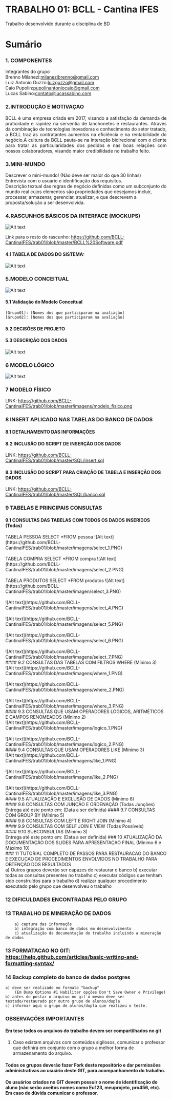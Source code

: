 # TRABALHO 01:  BCLL - Cantina IFES
Trabalho desenvolvido durante a disciplina de BD

# Sumário

### 1. COMPONENTES<br>
Integrantes do grupo<br>
Brenno Milanezi:milanezibrenno@gmail.com<br>
Luiz Antonio Guzzo:luizguzzo@gmail.com<br>
Caio Pupolin:pupolinantoniocaio@gmail.com<br>
Lucas Sabino:contato@lucassabino.com<br>

### 2.INTRODUÇÃO E MOTIVAÇAO <br>
<p align="justify">BCLL é uma empresa criada em 2017, visando a satisfação da demanda de praticidade e rapidez na serventia de lanchonetes e restaurantes. Através da combinação de tecnologias inovadoras e conhecimento do setor tratado, a BCLL traz às contratantes aumentos na eficiência e na rentabilidade do negócio.A cultura da BCLL pauta-se na interação bidirecional com o cliente para tratar as particularidades dos pedidos e nas boas relações com nossos colaboradores, visando maior credibilidade no trabalho feito.</p>

### 3.MINI-MUNDO<br>

Descrever o mini-mundo! (Não deve ser maior do que 30 linhas) <br>
Entrevista com o usuário e identificação dos requisitos.<br>
Descrição textual das regras de negócio definidas como um  subconjunto do mundo real 
cujos elementos são propriedades que desejamos incluir, processar, armazenar, 
gerenciar, atualizar, e que descrevem a proposta/solução a ser desenvolvida.

### 4.RASCUNHOS BÁSICOS DA INTERFACE (MOCKUPS)<br>

![Alt text](https://github.com/BCLL-CantinaIFES/trab01/blob/master/imagens/fotoBalsa.png)

Link para o resto do rascunho: https://github.com/BCLL-CantinaIFES/trab01/blob/master/BCLL%20Software.pdf<br>

#### 4.1 TABELA DE DADOS DO SISTEMA:
    
![Alt text](https://github.com/BCLL-CantinaIFES/trab01/blob/master/imagens/fototabela.png)

### 5.MODELO CONCEITUAL<br>
 
![Alt text](https://github.com/BCLL-CantinaIFES/trab01/blob/master/imagens/modelo_conceitual.PNG)
 
#### 5.1 Validação do Modelo Conceitual
    [Grupo01]: [Nomes dos que participaram na avaliação]
    [Grupo02]: [Nomes dos que participaram na avaliação]

#### 5.2 DECISÕES DE PROJETO

#### 5.3 DESCRIÇÃO DOS DADOS 

 ![Alt text](https://github.com/BCLL-CantinaIFES/trab01/blob/master/imagens/descri%C3%A7oes.PNG)

### 6	MODELO LÓGICO<br>

![Alt text](https://github.com/BCLL-CantinaIFES/trab01/blob/master/imagens/modelo_logico.PNG)

### 7	MODELO FÍSICO<br>

LINK: https://github.com/BCLL-CantinaIFES/trab01/blob/master/imagens/modelo_fisico.png

### 8	INSERT APLICADO NAS TABELAS DO BANCO DE DADOS<br>
#### 8.1 DETALHAMENTO DAS INFORMAÇÕES
#### 8.2 INCLUSÃO DO SCRIPT DE INSERÇÃO DOS DADOS

LINK: https://github.com/BCLL-CantinaIFES/trab01/blob/master/SQL/insert.sql

#### 8.3 INCLUSÃO DO SCRIPT PARA CRIAÇÃO DE TABELA E INSERÇÃO DOS DADOS
        
 LINK: https://github.com/BCLL-CantinaIFES/trab01/blob/master/SQL/banco.sql

### 9	TABELAS E PRINCIPAIS CONSULTAS<br>
#### 9.1	CONSULTAS DAS TABELAS COM TODOS OS DADOS INSERIDOS (Todas) <br>
   <body background-color: gray>TABELA PESSOA
   SELECT *FROM pessoa</body>
   ![Alt text](https://github.com/BCLL-CantinaIFES/trab01/blob/master/imagens/select_1.PNG)
      <br>
        <br>
        TABELA COMPRA
        SELECT *FROM compra
        ![Alt text](https://github.com/BCLL-CantinaIFES/trab01/blob/master/imagens/select_2.PNG)
        <br>
        <br>
        TABELA PRODUTOS
        SELECT *FROM produtos
        ![Alt text](https://github.com/BCLL-CantinaIFES/trab01/blob/master/imagen/select_3.PNG)
        <br>
        <br>
        <!--TABELA COMBOS
        SELECT *FROM combos-->
        ![Alt text](https://github.com/BCLL-CantinaIFES/trab01/blob/master/imagens/select_4.PNG)
        <br>
        <br>
        <!--TABELA FAVORITA
        SELECT *FROM favorita-->
        ![Alt text](https://github.com/BCLL-CantinaIFES/trab01/blob/master/imagens/select_5.PNG)
        <br>
        <br>
        <!--TABELA ITEM_COMBO
        SELECT *FROM item_combo-->
        ![Alt text](https://github.com/BCLL-CantinaIFES/trab01/blob/master/imagens/select_6.PNG)
        <br>
        <br>
        <!--TABELA ITEM_COMPRA
        SELECT *FROM item_compra-->
        ![Alt text](https://github.com/BCLL-CantinaIFES/trab01/blob/master/imagens/select_7.PNG)
        <br>
#### 9.2	CONSULTAS DAS TABELAS COM FILTROS WHERE (Mínimo 3)<br>
        <!--TABELA PESSOA
        SELECT *FROM pessoa WHERE tipo_pessoa=true--> 
   ![Alt text](https://github.com/BCLL-CantinaIFES/trab01/blob/master/imagens/where_1.PNG)
     <br>
        <br>
        <!--TABELA PESSOA
        SELECT *FROM combos WHERE preco_combo=money(4.50)--> 
        ![Alt text](https://github.com/BCLL-CantinaIFES/trab01/blob/master/imagens/where_2.PNG)
        <br>
        <br>
        <!--TABELA PESSOA
        SELECT *FROM compra WHERE tipo_pagamento='Dinheiro'--> 
        ![Alt text](https://github.com/BCLL-CantinaIFES/trab01/blob/master/imagens/where_3.PNG)
        <br>
#### 9.3	CONSULTAS QUE USAM OPERADORES LÓGICOS, ARITMÉTICOS E CAMPOS RENOMEADOS (Mínimo 2)<br>
       <!--TABELA PESSOA
        SELECT *FROM pessoa WHERE tipo_pessoa=true AND dat_nascimento>='1995-01-01'--> 
   ![Alt text](https://github.com/BCLL-CantinaIFES/trab01/blob/master/imagens/logico_1.PNG)
     <br>
        <br>
       <!--TABELA PESSOA
        SELECT nome, date_part('year',(age(current_date,dat_nascimento)))AS idade FROM pessoa--> 
        ![Alt text](https://github.com/BCLL-CantinaIFES/trab01/blob/master/imagens/logico_2.PNG)
           <br>
#### 9.4	CONSULTAS QUE USAM OPERADORES LIKE (Mínimo 3) <br>
       <!--TABELA PESSOA
        SELECT SELECT *FROM pessoa WHERE nome LIKE 'G%'--> 
   ![Alt text](https://github.com/BCLL-CantinaIFES/trab01/blob/master/imagens/like_1.PNG)
      <br>
        <br>
      <!--TABELA PESSOA
        SELECT *FROM produtos WHERE nome_produto LIKE 'Combo__'--> 
        ![Alt text](https://github.com/BCLL-CantinaIFES/trab01/blob/master/imagens/like_2.PNG)
        <br>
        <br>
       <!--TABELA PESSOA
        SELECT nome, email FROM pessoa WHERE email LIKE '%@gmail.com'--> 
        ![Alt text](https://github.com/BCLL-CantinaIFES/trab01/blob/master/imagens/like_3.PNG)
           <br>
#### 9.5	ATUALIZAÇÃO E EXCLUSÃO DE DADOS (Mínimo 6)<br>
#### 9.6	CONSULTAS COM JUNÇÃO E ORDENAÇÃO (Todas Junções)<br>
        Entrega até este ponto em: (Data a ser definida)
#### 9.7	CONSULTAS COM GROUP BY (Mínimo 5)<br>
#### 9.8	CONSULTAS COM LEFT E RIGHT JOIN (Mínimo 4)<br>
#### 9.9	CONSULTAS COM SELF JOIN E VIEW (Todas Possíveis)<br>
#### 9.10	SUBCONSULTAS (Mínimo 3)<br>
        Entrega até este ponto em: (Data a ser definida)
### 10	ATUALIZAÇÃO DA DOCUMENTAÇÃO DOS SLIDES PARA APRESENTAÇAO FINAL (Mínimo 6 e Máximo 10)<br>
### 11	TUTORIAL COMPLETO DE PASSOS PARA RESTAURACAO DO BANCO E EXECUCAO DE PROCEDIMENTOS ENVOLVIDOS NO TRABALHO PARA OBTENÇÃO DOS RESULTADOS<br>
        a) Outros grupos deverão ser capazes de restaurar o banco 
        b) executar todas as consultas presentes no trabalho
        c) executar códigos que tenham sido construídos para o trabalho 
        d) realizar qualquer procedimento executado pelo grupo que desenvolveu o trabalho
        
### 12   DIFICULDADES ENCONTRADAS PELO GRUPO<br>
### 13   TRABALHO DE MINERAÇÃO DE DADOS
        a) captura das informaçõs
        b) integração com banco de dados em desenvolvimento
        c) atualização da documentação do trabalho incluindo a mineração de dados
        
### 13  FORMATACAO NO GIT: https://help.github.com/articles/basic-writing-and-formatting-syntax/

### 14 Backup completo do banco de dados postgres 
    a) deve ser realizado no formato "backup" 
        (Em Dump Options #1 Habilitar opções Don't Save Owner e Privilege)
    b) antes de postar o arquivo no git o mesmo deve ser testado/restaurado por outro grupo de alunos/dupla
    c) informar aqui o grupo de alunos/dupla que realizou o teste.
    
### OBSERVAÇÕES IMPORTANTES

#### Em tese todos os arquivos do trabalho devem ser compartilhados no git 
1. Caso existam arquivos com conteúdos sigilosos, comunicar o professor que definirá em conjunto com o grupo a melhor forma de armazenamento do arquivo.

#### Todos os grupos deverão fazer Fork deste repositório e dar permissões administrativas ao usuário deste GIT, para acompanhamento do trabalho.

#### Os usuários criados no GIT devem possuir o nome de identificação do aluno (não serão aceitos nomes como Eu123, meuprojeto, pro456, etc). Em caso de dúvida comunicar o professor.



